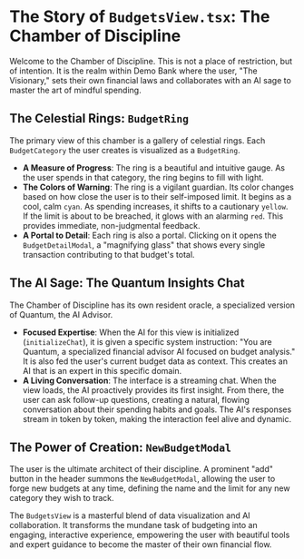 # The Story of `BudgetsView.tsx`: The Chamber of Discipline

Welcome to the Chamber of Discipline. This is not a place of restriction, but of intention. It is the realm within Demo Bank where the user, "The Visionary," sets their own financial laws and collaborates with an AI sage to master the art of mindful spending.

## The Celestial Rings: `BudgetRing`

The primary view of this chamber is a gallery of celestial rings. Each `BudgetCategory` the user creates is visualized as a `BudgetRing`.

-   **A Measure of Progress**: The ring is a beautiful and intuitive gauge. As the user spends in that category, the ring begins to fill with light.
-   **The Colors of Warning**: The ring is a vigilant guardian. Its color changes based on how close the user is to their self-imposed limit. It begins as a cool, calm `cyan`. As spending increases, it shifts to a cautionary `yellow`. If the limit is about to be breached, it glows with an alarming `red`. This provides immediate, non-judgmental feedback.
-   **A Portal to Detail**: Each ring is also a portal. Clicking on it opens the `BudgetDetailModal`, a "magnifying glass" that shows every single transaction contributing to that budget's total.

## The AI Sage: The Quantum Insights Chat

The Chamber of Discipline has its own resident oracle, a specialized version of Quantum, the AI Advisor.

-   **Focused Expertise**: When the AI for this view is initialized (`initializeChat`), it is given a specific system instruction: "You are Quantum, a specialized financial advisor AI focused on budget analysis." It is also fed the user's current budget data as context. This creates an AI that is an expert in this specific domain.
-   **A Living Conversation**: The interface is a streaming chat. When the view loads, the AI proactively provides its first insight. From there, the user can ask follow-up questions, creating a natural, flowing conversation about their spending habits and goals. The AI's responses stream in token by token, making the interaction feel alive and dynamic.

## The Power of Creation: `NewBudgetModal`

The user is the ultimate architect of their discipline. A prominent "add" button in the header summons the `NewBudgetModal`, allowing the user to forge new budgets at any time, defining the name and the limit for any new category they wish to track.

The `BudgetsView` is a masterful blend of data visualization and AI collaboration. It transforms the mundane task of budgeting into an engaging, interactive experience, empowering the user with beautiful tools and expert guidance to become the master of their own financial flow.